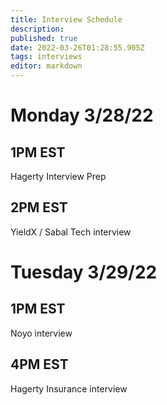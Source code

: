 ```yaml
---
title: Interview Schedule
description: 
published: true
date: 2022-03-26T01:28:55.905Z
tags: interviews
editor: markdown
---
```


# Monday 3/28/22 
## 1PM EST 
Hagerty Interview Prep
## 2PM EST
YieldX / Sabal Tech interview
# Tuesday 3/29/22
## 1PM EST
Noyo interview
## 4PM EST
Hagerty Insurance interview